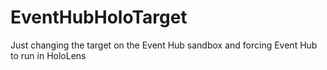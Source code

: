 # EventHubHoloTarget
Just changing the target on the Event Hub sandbox and forcing Event Hub to run in HoloLens
